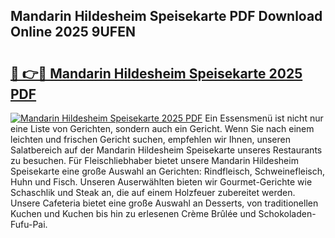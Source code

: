 ## Mandarin Hildesheim Speisekarte PDF Download Online 2025 9UFEN

# <h2><a href="http://gc6fbs.nevu.top/?p=Mandarin+Hildesheim+Speisekarte">🔗 👉🔴 Mandarin Hildesheim Speisekarte 2025 PDF</a></h2>

[![Mandarin Hildesheim Speisekarte 2025 PDF](https://i.imgur.com/dBaPXMq.png)](http://gc6fbs.nevu.top/?p=Mandarin+Hildesheim+Speisekarte)
Ein Essensmenü ist nicht nur eine Liste von Gerichten, sondern auch ein Gericht. Wenn Sie nach einem leichten und frischen Gericht suchen, empfehlen wir Ihnen, unseren Salatbereich auf der Mandarin Hildesheim Speisekarte unseres Restaurants zu besuchen. Für Fleischliebhaber bietet unsere Mandarin Hildesheim Speisekarte eine große Auswahl an Gerichten: Rindfleisch, Schweinefleisch, Huhn und Fisch. Unseren Auserwählten bieten wir Gourmet-Gerichte wie Schaschlik und Steak an, die auf einem Holzfeuer zubereitet werden. Unsere Cafeteria bietet eine große Auswahl an Desserts, von traditionellen Kuchen und Kuchen bis hin zu erlesenen Crème Brûlée und Schokoladen-Fufu-Pai.

